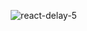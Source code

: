 <p align="center">
 <svg>
  <img src="https://i.ibb.co/g7tvf0Z/giphy.gif" alt="react-delay-5" />
 </svg>
</p>
